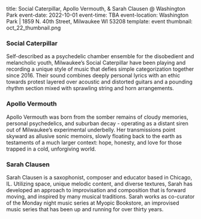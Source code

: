 title: Social Caterpillar, Apollo Vermouth, & Sarah Clausen @ Washington Park
event-date: 2022-10-01
event-time: TBA
event-location: Washington Park | 1859 N. 40th Street, Milwaukee WI 53208
template: event
thumbnail: oct_22_thumbnail.png

### Social Caterpillar

Self-described as a psychedelic chamber ensemble for the disobedient and melancholic youth, Milwaukee’s Social Caterpillar have been playing and recording a unique style of music that defies simple categorization together since 2016. Their sound combines deeply personal lyrics with an ethic towards protest layered over acoustic and distorted guitars and a pounding rhythm section mixed with sprawling string and horn arrangements.

### Apollo Vermouth

Apollo Vermouth was born from the somber remains of cloudy memories, personal psychedelics, and suburban decay - operating as a distant siren out of Milwaukee’s experimental underbelly. Her transmissions point skyward as allusive sonic memoirs, slowly floating back to the earth as testaments of a much larger context: hope, honesty, and love for those trapped in a cold, unforgiving world.

### Sarah Clausen

Sarah Clausen is a saxophonist, composer and educator based in Chicago, IL. Utilizing space, unique melodic content, and diverse textures, Sarah has developed an approach to improvisation and composition that is forward moving, and inspired by many musical traditions. Sarah works as co-curator of the Monday night music series at Myopic Bookstore, an improvised music series that has been up and running for over thirty years.